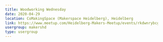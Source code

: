 ```yaml
---
title: Woodworking Wednesday
date: 2020-04-29
location: CoMakingSpace (Makerspace Heidelberg), Heidelberg
link: https://www.meetup.com/Heidelberg-Makers-Meetup/events/rkdwnrybcgbmc/
usergroup: makershd
type: usergroup
---
```

